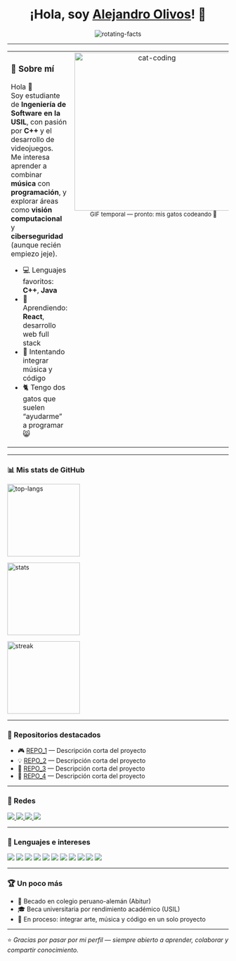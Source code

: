 <!-- ========================================================= -->
<!-- HEADER -->
<h1 align="center">¡Hola, soy <a href="https://github.com/SolidDogor">Alejandro Olivos</a>! 👋</h1>

<p align="center">
  <img src="https://readme-typing-svg.demolab.com?font=Fira+Code&size=22&duration=2500&pause=1000&center=true&vCenter=true&width=750&lines=Estudiante+de+Ingenier%C3%ADa+de+Software+en+USIL;Apasionado+por+C%2B%2B+y+desarrollo+de+videojuegos;Curioso+por+visi%C3%B3n+computacional+y+ciberseguridad;Amante+de+la+m%C3%BAsica+y+los+gatos+%3A3" alt="rotating-facts" />
</p>

<hr/>

<!-- ========================================================= -->
<!-- SOBRE MÍ -->
<table>
  <tr>
    <td width="50%" valign="top">

### 🧩 Sobre mí
Hola 👋  
Soy estudiante de **Ingeniería de Software en la USIL**, con pasión por **C++** y el desarrollo de videojuegos.  
Me interesa aprender a combinar **música** con **programación**, y explorar áreas como **visión computacional** y **ciberseguridad** (aunque recién empiezo jeje).

- 💻 Lenguajes favoritos: **C++**, **Java**
- 🌱 Aprendiendo: **React**, desarrollo web full stack
- 🎵 Intentando integrar música y código
- 🐈 Tengo dos gatos que suelen “ayudarme” a programar 😸

</td>
<td width="50%" valign="top" align="center">

<img src="https://media.giphy.com/media/JIX9t2j0ZTN9S/giphy.gif" width="360" alt="cat-coding"/>
<br/>
<sub>GIF temporal — pronto: mis gatos codeando 🐾</sub>

</td>
</tr>
</table>

<hr/>

<!-- ========================================================= -->
<!-- STATS -->
### 📊 Mis stats de GitHub

<p>
  <img height="165" src="https://github-readme-stats.vercel.app/api/top-langs/?username=SolidDogor&layout=compact&langs_count=8&hide_border=true&theme=tokyonight" alt="top-langs"/>
</p>

<p>
  <img height="165" src="https://github-readme-stats.vercel.app/api?username=SolidDogor&show_icons=true&hide_border=true&theme=tokyonight&rank_icon=github" alt="stats"/>
</p>

<p>
  <img height="165" src="https://streak-stats.demolab.com?user=SolidDogor&hide_border=true&theme=tokyonight" alt="streak"/>
</p>

<hr/>

<!-- ========================================================= -->
<!-- REPOS DESTACADOS -->
### 🚀 Repositorios destacados

<ul>
  <li>🎮 <a href="https://github.com/SolidDogor/REPO_1">REPO_1</a> — Descripción corta del proyecto</li>
  <li>💡 <a href="https://github.com/SolidDogor/REPO_2">REPO_2</a> — Descripción corta del proyecto</li>
  <li>🧠 <a href="https://github.com/SolidDogor/REPO_3">REPO_3</a> — Descripción corta del proyecto</li>
  <li>🎵 <a href="https://github.com/SolidDogor/REPO_4">REPO_4</a> — Descripción corta del proyecto</li>
</ul>

<hr/>

<!-- ========================================================= -->
<!-- REDES -->
### 🔗 Redes

<p>
  <a href="https://www.youtube.com/@TU_CANAL">
    <img src="https://img.shields.io/badge/YouTube-TU_CANAL-FF0000?logo=youtube&logoColor=white" />
  </a>
  <a href="https://instagram.com/TU_INSTAGRAM">
    <img src="https://img.shields.io/badge/Instagram-@TU_INSTAGRAM-E4405F?logo=instagram" />
  </a>
  <a href="mailto:TUCORREO@ejemplo.com">
    <img src="https://img.shields.io/badge/Email-Contáctame-informational?logo=gmail" />
  </a>
  <a href="https://TU_PORTFOLIO.com">
    <img src="https://img.shields.io/badge/Portfolio-En_construcción-lightgrey?logo=vercel" />
  </a>
</p>

<hr/>

<!-- ========================================================= -->
<!-- LENGUAJES E INTERESES -->
### 🧠 Lenguajes e intereses

<p>
  <!-- Lenguajes -->
  <img src="https://img.shields.io/badge/C%2B%2B-00599C?logo=c%2B%2B&logoColor=white"/>
  <img src="https://img.shields.io/badge/Java-ED8B00?logo=openjdk&logoColor=white"/>
  <img src="https://img.shields.io/badge/React-20232A?logo=react&logoColor=61DAFB"/>
  <img src="https://img.shields.io/badge/SQL-003B57?logo=postgresql&logoColor=white"/>

  <!-- Intereses -->
  <img src="https://img.shields.io/badge/Visión%20Computacional-5C3EE8?logo=opencv&logoColor=white"/>
  <img src="https://img.shields.io/badge/Ciberseguridad-2F8D46?logo=shield&logoColor=white"/>
  <img src="https://img.shields.io/badge/Música-1DB954?logo=spotify&logoColor=white"/>

  <!-- Idiomas -->
  <img src="https://img.shields.io/badge/Español-Nativo-red"/>
  <img src="https://img.shields.io/badge/Inglés-B2-blue"/>
  <img src="https://img.shields.io/badge/Alemán-B2-black"/>
  <img src="https://img.shields.io/badge/Francés-Básico-lightgrey"/>
</p>

<hr/>

<!-- ========================================================= -->
<!-- EXTRA -->
### 🏆 Un poco más
- 🏫 Becado en colegio peruano-alemán (Abitur)
- 🎓 Beca universitaria por rendimiento académico (USIL)
- 🧠 En proceso: integrar arte, música y código en un solo proyecto

---

⭐ *Gracias por pasar por mi perfil — siempre abierto a aprender, colaborar y compartir conocimiento.*

